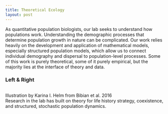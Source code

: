 ```yaml
---
title: Theoretical Ecology
layout: post
---
```


As quantitative population biologists, our lab seeks to understand how populations work. Understanding the demographic processes that determine population growth in nature can be complicated. Our work relies heavily on the development and application of mathematical models, especially structured population models, which allow us to connect individual demography and dispersal to population-level processes. Some of this work is purely theoretical, some of it purely empirical, but the majority lies at the interface of theory and data. 

<div>
	<h3>Left &amp; Right</h3>
	<p><span class="image left"><img src="{{ 'assets/images/Bibianetal_2016.png' | relative_url }}" alt="" /><figcaption>Illustration by Karina I. Helm from Bibian et al. 2016</figcaption></span>Research in the lab has built on theory for life history strategy, coexistence, and structured, stochastic population dynamics.</p>
	
</div>
